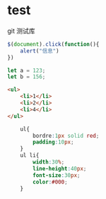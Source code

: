 # test
git 测试库

```javascript
$(document).click(function(){
    alert("信息")
})

let a = 123;
let b = 156;
```

```html
<ul>
    <li>1</li>
    <li>2</li>
    <li>4</li>
</ul>
```
```css
    ul{
        bordre:1px solid red;
        padding:10px;
    }
    ul li{
        width:30%;
        line-height:40px;
        font-size:30px;
        color:#000;
    }
```
